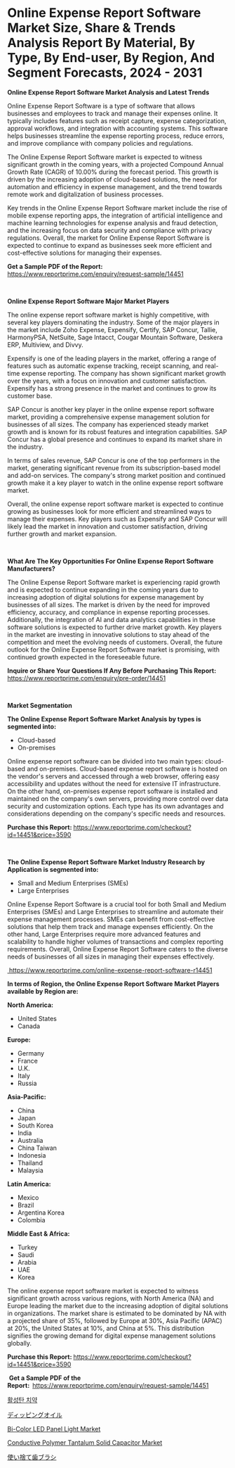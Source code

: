 <p><h1>Online Expense Report Software Market Size, Share & Trends Analysis Report By Material, By Type, By End-user, By Region, And Segment Forecasts, 2024 - 2031</h1></p><p><strong>Online Expense Report Software Market Analysis and Latest Trends</strong></p>
<p><p>Online Expense Report Software is a type of software that allows businesses and employees to track and manage their expenses online. It typically includes features such as receipt capture, expense categorization, approval workflows, and integration with accounting systems. This software helps businesses streamline the expense reporting process, reduce errors, and improve compliance with company policies and regulations.</p><p>The Online Expense Report Software market is expected to witness significant growth in the coming years, with a projected Compound Annual Growth Rate (CAGR) of 10.00% during the forecast period. This growth is driven by the increasing adoption of cloud-based solutions, the need for automation and efficiency in expense management, and the trend towards remote work and digitalization of business processes.</p><p>Key trends in the Online Expense Report Software market include the rise of mobile expense reporting apps, the integration of artificial intelligence and machine learning technologies for expense analysis and fraud detection, and the increasing focus on data security and compliance with privacy regulations. Overall, the market for Online Expense Report Software is expected to continue to expand as businesses seek more efficient and cost-effective solutions for managing their expenses.</p></p>
<p><strong>Get a Sample PDF of the Report:&nbsp;</strong> <a href="https://www.reportprime.com/enquiry/request-sample/14451">https://www.reportprime.com/enquiry/request-sample/14451</a></p>
<p>&nbsp;</p>
<p><strong>Online Expense Report Software Major Market Players</strong></p>
<p><p>The online expense report software market is highly competitive, with several key players dominating the industry. Some of the major players in the market include Zoho Expense, Expensify, Certify, SAP Concur, Tallie, HarmonyPSA, NetSuite, Sage Intacct, Cougar Mountain Software, Deskera ERP, Multiview, and Divvy.</p><p>Expensify is one of the leading players in the market, offering a range of features such as automatic expense tracking, receipt scanning, and real-time expense reporting. The company has shown significant market growth over the years, with a focus on innovation and customer satisfaction. Expensify has a strong presence in the market and continues to grow its customer base.</p><p>SAP Concur is another key player in the online expense report software market, providing a comprehensive expense management solution for businesses of all sizes. The company has experienced steady market growth and is known for its robust features and integration capabilities. SAP Concur has a global presence and continues to expand its market share in the industry.</p><p>In terms of sales revenue, SAP Concur is one of the top performers in the market, generating significant revenue from its subscription-based model and add-on services. The company's strong market position and continued growth make it a key player to watch in the online expense report software market.</p><p>Overall, the online expense report software market is expected to continue growing as businesses look for more efficient and streamlined ways to manage their expenses. Key players such as Expensify and SAP Concur will likely lead the market in innovation and customer satisfaction, driving further growth and market expansion.</p></p>
<p>&nbsp;</p>
<p><strong>What Are The Key Opportunities For Online Expense Report Software Manufacturers?</strong></p>
<p><p>The Online Expense Report Software market is experiencing rapid growth and is expected to continue expanding in the coming years due to increasing adoption of digital solutions for expense management by businesses of all sizes. The market is driven by the need for improved efficiency, accuracy, and compliance in expense reporting processes. Additionally, the integration of AI and data analytics capabilities in these software solutions is expected to further drive market growth. Key players in the market are investing in innovative solutions to stay ahead of the competition and meet the evolving needs of customers. Overall, the future outlook for the Online Expense Report Software market is promising, with continued growth expected in the foreseeable future.</p></p>
<p><strong>Inquire or Share Your Questions If Any Before Purchasing This Report:</strong> <a href="https://www.reportprime.com/enquiry/pre-order/14451">https://www.reportprime.com/enquiry/pre-order/14451</a></p>
<p>&nbsp;</p>
<p><strong>Market Segmentation</strong></p>
<p><strong>The Online Expense Report Software Market Analysis by types is segmented into:</strong></p>
<p><ul><li>Cloud-based</li><li>On-premises</li></ul></p>
<p><p>Online expense report software can be divided into two main types: cloud-based and on-premises. Cloud-based expense report software is hosted on the vendor's servers and accessed through a web browser, offering easy accessibility and updates without the need for extensive IT infrastructure. On the other hand, on-premises expense report software is installed and maintained on the company's own servers, providing more control over data security and customization options. Each type has its own advantages and considerations depending on the company's specific needs and resources.</p></p>
<p><strong>Purchase this Report:&nbsp;</strong><a href="https://www.reportprime.com/checkout?id=14451&price=3590">https://www.reportprime.com/checkout?id=14451&price=3590</a></p>
<p>&nbsp;</p>
<p><strong>The Online Expense Report Software Market Industry Research by Application is segmented into:</strong></p>
<p><ul><li>Small and Medium Enterprises (SMEs)</li><li>Large Enterprises</li></ul></p>
<p><p>Online Expense Report Software is a crucial tool for both Small and Medium Enterprises (SMEs) and Large Enterprises to streamline and automate their expense management processes. SMEs can benefit from cost-effective solutions that help them track and manage expenses efficiently. On the other hand, Large Enterprises require more advanced features and scalability to handle higher volumes of transactions and complex reporting requirements. Overall, Online Expense Report Software caters to the diverse needs of businesses of all sizes in managing their expenses effectively.</p></p>
<p><a href="https://www.reportprime.com/online-expense-report-software-r14451">&nbsp;https://www.reportprime.com/online-expense-report-software-r14451</a></p>
<p><strong>In terms of Region, the Online Expense Report Software Market Players available by Region are:</strong></p>
<p>
    <p> <strong> North America: </strong>
        <ul>
            <li>United States</li>
            <li>Canada</li>
        </ul>
        </p> 
    <p> <strong> Europe: </strong>
        <ul>
            <li>Germany</li>
            <li>France</li>
            <li>U.K.</li>
            <li>Italy</li>
            <li>Russia</li>
        </ul>
        </p> 
    <p> <strong> Asia-Pacific: </strong>
        <ul>
            <li>China</li>
            <li>Japan</li>
            <li>South Korea</li>
            <li>India</li>
            <li>Australia</li>
            <li>China Taiwan</li>
            <li>Indonesia</li>
            <li>Thailand</li>
            <li>Malaysia</li>
        </ul>
        </p> 
    <p> <strong> Latin America: </strong>
        <ul>
            <li>Mexico</li>
            <li>Brazil</li>
            <li>Argentina Korea</li>
            <li>Colombia</li>
        </ul>
        </p> 
    <p> <strong> Middle East & Africa: </strong>
        <ul>
            <li>Turkey</li>
            <li>Saudi</li>
            <li>Arabia</li>
            <li>UAE</li>
            <li>Korea</li>
        </ul>
    </p>
    </p>
<p><p>The online expense report software market is expected to witness significant growth across various regions, with North America (NA) and Europe leading the market due to the increasing adoption of digital solutions in organizations. The market share is estimated to be dominated by NA with a projected share of 35%, followed by Europe at 30%, Asia Pacific (APAC) at 20%, the United States at 10%, and China at 5%. This distribution signifies the growing demand for digital expense management solutions globally.</p></p>
<p><strong>Purchase this Report: </strong><a href="https://www.reportprime.com/checkout?id=14451&price=3590">https://www.reportprime.com/checkout?id=14451&price=3590</a></p>
<p>&nbsp;<strong>Get a Sample PDF of the Report:&nbsp;&nbsp;</strong><a href="https://www.reportprime.com/enquiry/request-sample/14451">https://www.reportprime.com/enquiry/request-sample/14451</a></p>
<p><strong></strong></p>
<p><p><a href="https://medium.com/@caseysheehand5/%ED%99%9C%EC%84%B1-%EC%88%AF-%EC%B9%98%EC%95%BD-%EC%8B%9C%EC%9E%A5-%EC%97%B0%EA%B5%AC-%EB%B3%B4%EA%B3%A0%EC%84%9C%EC%97%90%EB%8A%94-2024%EB%85%84%EB%B6%80%ED%84%B0-2031%EB%85%84%EA%B9%8C%EC%A7%80-5-7-%EC%9D%98-cagr-%EC%98%88%EC%B8%A1%EC%9C%BC%EB%A1%9C-%EC%8B%9C%EC%9E%A5-%EA%B7%9C%EB%AA%A8-%EC%A0%90%EC%9C%A0%EC%9C%A8-%EB%B0%8F-%EC%84%B1%EC%9E%A5%EB%A5%A0-%EB%B6%84%EC%84%9D%EC%9D%B4-%ED%8F%AC%ED%95%A8%EB%90%98%EC%96%B4-%EC%9E%88%EC%8A%B5%EB%8B%88%EB%8B%A4-0efa5eb68adf">활성탄 치약</a></p><p><a href="https://medium.com/@thomassandoval55/%E4%B8%96%E7%95%8C%E3%81%AE%E3%83%87%E3%82%A3%E3%83%83%E3%83%94%E3%83%B3%E3%82%B0%E3%82%AA%E3%82%A4%E3%83%AB%E7%94%A3%E6%A5%AD-%E7%A8%AE%E9%A1%9E-%E7%94%A8%E9%80%94-%E5%B8%82%E5%A0%B4%E3%83%97%E3%83%AC%E3%82%A4%E3%83%A4%E3%83%BC-%E5%9C%B0%E5%9F%9F%E5%88%A5%E6%88%90%E9%95%B7%E5%88%86%E6%9E%90-%E3%81%8A%E3%82%88%E3%81%B3%E5%B0%86%E6%9D%A5%E3%81%AE%E3%82%B7%E3%83%8A%E3%83%AA%E3%82%AA-2024%E5%B9%B4-2031%E5%B9%B4-149f6839f4fe">ディッピングオイル</a></p><p><a href="https://medium.com/@eliasman59/global-bi-color-led-panel-light-market-by-product-type-by-application-by-region-and-companies-b2e254a557a3">Bi-Color LED Panel Light Market</a></p><p><a href="https://medium.com/@daveblock12/strategic-insights-into-global-conductive-polymer-tantalum-solid-capacitor-market-trends-2024-1c40aa806321">Conductive Polymer Tantalum Solid Capacitor Market</a></p><p><a href="https://medium.com/@akio198300/%E3%82%B0%E3%83%AD%E3%83%BC%E3%83%90%E3%83%AB%E4%BD%BF%E3%81%84%E6%8D%A8%E3%81%A6%E6%AD%AF%E3%83%96%E3%83%A9%E3%82%B7%E5%B8%82%E5%A0%B4-%E5%B8%82%E5%A0%B4%E3%82%B7%E3%82%A7%E3%82%A2-%E5%B8%82%E5%A0%B4%E5%8B%95%E5%90%91-%E5%B0%86%E6%9D%A5%E3%81%AE%E6%88%90%E9%95%B7%E3%82%92%E6%8E%A2%E3%82%8B-9bba79908d10">使い捨て歯ブラシ</a></p></p>